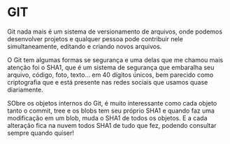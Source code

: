 # GIT

Git nada mais é um sistema de versionamento de arquivos, onde podemos desenvolver projetos e qualquer pessoa pode contribuir nele simultaneamente, editando e criando novos arquivos. 

O Git tem algumas formas se segurança e uma delas que me chamou mais atenção foi o SHA1, que é um sistema de segurança que embaralha seu arquivo, código, foto, texto... em 40 dígitos únicos, bem parecido como criptografia que e está presente nas redes sociais que usamos quase diariamente.

SObre os objetos internos do Git, é muito interessante como cada objeto tanto o commit, tree e os blobs tem seu próprio SHA1 e quando faz uma modificação em um blob, muda o SHA1 de todos os objetos. E a cada alteração fica na nuvem todos SHA1 de tudo que fez, podendo consultar sempre quando quiser!

